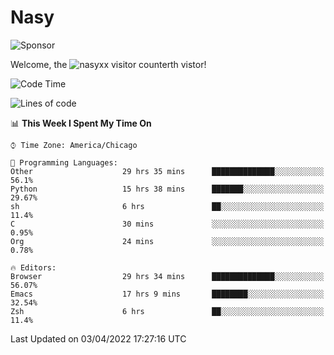 # Nasy

<!--
<p align="center">
<img height="200" src="https://github-readme-stats.vercel.app/api?username=nasyxx&count_private=true&show_icons=true&theme=dracula&include_all_commits=true"/>
<img height="200" src="https://github-readme-stats.vercel.app/api/top-langs/?username=nasyxx&theme=dracula&hide=html,jupyter+notebook&count_private=true&show_icons=true"/>
</p>

  
----------------
-->

![Sponsor](https://img.shields.io/static/v1.svg?label=Sponsor&message=%E2%9D%A4&logo=GitHub&style=flat&color=pink)
 
Welcome, the ![nasyxx visitor counter](https://count.getloli.com/get/@nasyxx?theme=rule34)th vistor!
 
<!--START_SECTION:waka-->
![Code Time](http://img.shields.io/badge/Code%20Time-2%2C145%20hrs%209%20mins-blue)

![Lines of code](https://img.shields.io/badge/From%20Hello%20World%20I%27ve%20Written-5%20Million%20lines%20of%20code-blue)

📊 **This Week I Spent My Time On** 

```text
⌚︎ Time Zone: America/Chicago

💬 Programming Languages: 
Other                    29 hrs 35 mins      ██████████████░░░░░░░░░░░   56.1% 
Python                   15 hrs 38 mins      ███████░░░░░░░░░░░░░░░░░░   29.67% 
sh                       6 hrs               ██░░░░░░░░░░░░░░░░░░░░░░░   11.4% 
C                        30 mins             ░░░░░░░░░░░░░░░░░░░░░░░░░   0.95% 
Org                      24 mins             ░░░░░░░░░░░░░░░░░░░░░░░░░   0.78%

🔥 Editors: 
Browser                  29 hrs 34 mins      ██████████████░░░░░░░░░░░   56.07% 
Emacs                    17 hrs 9 mins       ████████░░░░░░░░░░░░░░░░░   32.54% 
Zsh                      6 hrs               ██░░░░░░░░░░░░░░░░░░░░░░░   11.4%

```


 Last Updated on 03/04/2022 17:27:16 UTC
<!--END_SECTION:waka-->

<!-- ![visitors](https://visitor-badge.laobi.icu/badge?page_id=nasyxx.nasyxx) -->
